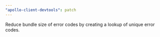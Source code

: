 ```yaml
---
"apollo-client-devtools": patch
---
```


Reduce bundle size of error codes by creating a lookup of unique error codes.
